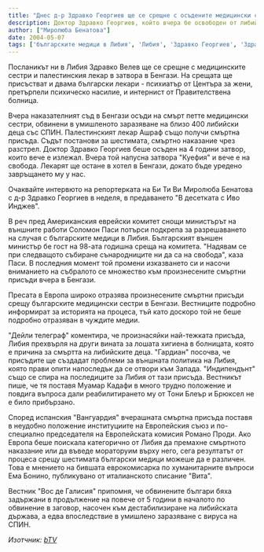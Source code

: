 ```yaml
---
title: "Днес д-р Здравко Георгиев ще се срещне с осъдените медицински сестри и палестинския лекар в затвора „Куефия“"
description: Доктор Здравко Георгиев, който вчера бе освободен от либийския съд, не е бил допуснат да отседне в хотел в Бенгази, заради възражения от страна на управата на хотела. Пресата в Европа широко отразява произнесените смъртни присъди срещу българските медицински сестри в Бенгази. Вестниците подробно информират за историята на процеса, тъй като доскоро той не беше подробно отразяван в чуждите медии.
author: ["Миролюба Бенатова"]
date: 2004-05-07
tags: ['българските медици в Либия', 'Либия', 'Здравко Георгиев', 'Здравко Велев']
---
```


Посланикът ни в Либия Здравко Велев ще се срещне с медицинските сестри и палестинския лекар в затвора в Бенгази. На срещата ще присъстват и двама български лекари - психиатър от Центъра за жени, претърпели психическо насилие, и интернист от Правителствена болница.

Вчера наказателният съд в Бенгази осъди на смърт петте медицински сестри, обвинени в умишленото заразяване на близо 400 либийски деца със СПИН. Палестинският лекар Ашраф също получи смъртна присъда. Съдът постанови за шестимата, смъртно наказание чрез разстрел. Доктор Здравко Георгиев беше осъден на 4 години затвор, които вече е излежал. Вчера той напусна затвора "Куефия" и вече е на свобода. Лекарят ще остане в хотел в Бенгази, докато бъде уредено завръщането му у нас.

Очаквайте интервюто на репортерката на Би Ти Ви Миролюба Бенатова с д-р Здравко Георгиев в неделя, в предаването "В десетката с Иво Инджев".

В реч пред Американския еврейски комитет снощи министърът на външните работи Соломон Паси потърси подкрепа за разрешаването на случая с българските медици в Либия. Българският външен министър бе гост на 98-ата годишна среща на комитета. "Надявам се при следващото събиране сънародниците ни да са на свобода", каза Паси. В последния момент той промени изказването си и насочи вниманието на събралото се множество към произнесените смъртни присъди вчера в Бенгази.

Пресата в Европа широко отразява произнесените смъртни присъди срещу българските медицински сестри в Бенгази. Вестниците подробно информират за историята на процеса, тъй като доскоро той не беше подробно отразяван в чуждите медии.

"Дейли телеграф" коментира, че произнасяйки най-тежката присъда, Либия прехвърля на други вината за лошата хигиена в болницата, която е причина за смъртта на либийските деца. "Гардиан" посочва, че присъдите ще създадат проблеми за външната политика на Либия, която прави опити напоследък да се отвори към Запада. "Индипендънт" също се спира на последиците за Либия от тази присъда. Вестникът пише, че тя поставя Муамар Кадафи в много трудно положение и повдига въпроса дали реабилитирането му от Тони Блеър и Брюксел не е било прибързано.

Според испанския "Вангуардия" вчерашната смъртна присъда поставя в неудобно положение институциите на Европейския съюз и по-специално председателя на Европейската комисия Романо Проди. Ако Европа беше поискала категорично от Либия да премахне смъртното наказание или да въведе мораторуим върху него, сега резултатът от процеса срещу шестимата български медици можеше да е различен. Това е мнението на бившата еврокомисарка по хуманитарните въпроси Ема Бонино, публикувано от италианското списание "Вита".

Вестник "Вос де Галисия" припомня, че обвинените българи бяха задържани в продължение на повече от 5 години в началото по обвинение в заговор, насочен към дестабилизиране на либийската държава, а едва впоследствие в умишлено заразяване с вируса на СПИН.

*Изотчник: [bTV](https://btvnovinite.bg/31883-Dnes_dr_Zdravko_Georgiev_shte_se_sreshtne_s_osadenite_meditsinski_sestri_i_palestinskiya_lekar__v_zatvora_&amp;quot;Kuefiya&amp;quot;.html)*
